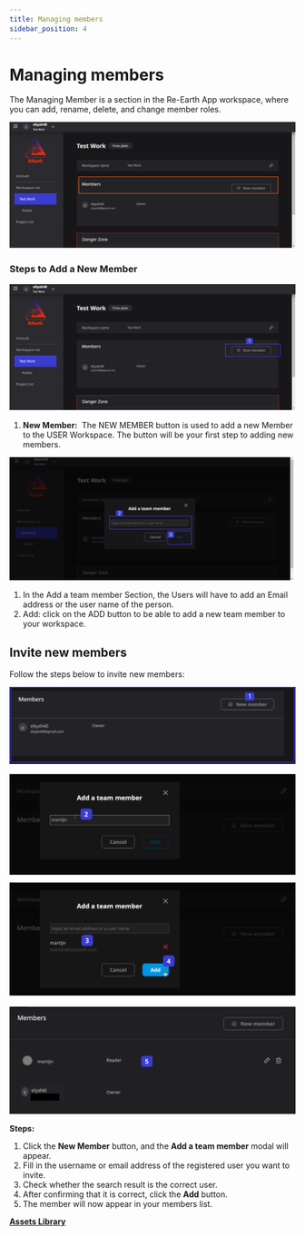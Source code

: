 ```yaml
---
title: Managing members
sidebar_position: 4
---
```

# **Managing members**

The Managing Member is a section in the Re-Earth App workspace, where you can add, rename, delete, and change member roles.

![image](./img/14.png)

### Steps to Add a New Member

![image](./img/15.png)

1. **New Member:**  The NEW MEMBER button is used to add a new Member to the USER Workspace. The button will be your first step to adding new members.

![image](./img/16.png)

1. In the Add a team member Section, the Users will have to add an Email address or the user name of the person.
2. Add: click on the ADD button to be able to add a new team member to your workspace.

## Invite new members 

Follow the steps below to invite new members:

![image](./img/17.png)

![image](./img/18.png)

![image](./img/19.png)

**Steps:**

1. Click the **New Member** button, and the **Add a team member** modal will appear.
2. Fill in the username or email address of the registered user you want to invite.
3. Check whether the search result is the correct user.
4. After confirming that it is correct, click the **Add** button.
5. The member will now appear in your members list.

**[Assets Library](./assets-library.md)**